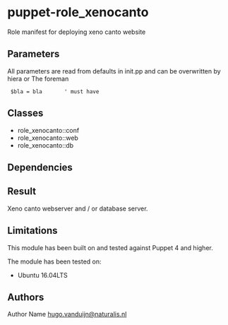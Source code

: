 puppet-role_xenocanto
==================

Role manifest for deploying xeno canto website

Parameters
-------------
All parameters are read from defaults in init.pp and can be overwritten by hiera or The foreman


```
 $bla = bla       ' must have
```


Classes
-------------
- role_xenocanto::conf
- role_xenocanto::web
- role_xenocanto::db

Dependencies
-------------




Result
-------------
Xeno canto webserver and / or database server.


Limitations
-------------
This module has been built on and tested against Puppet 4 and higher.

The module has been tested on:

- Ubuntu 16.04LTS


Authors
-------------
Author Name <hugo.vanduijn@naturalis.nl>
